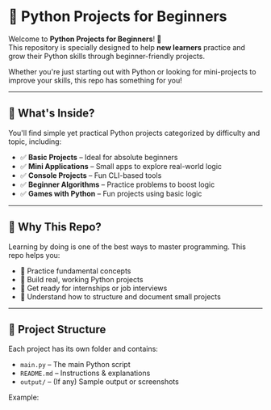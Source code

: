 # 🐍 Python Projects for Beginners

Welcome to **Python Projects for Beginners**! 👋  
This repository is specially designed to help **new learners** practice and grow their Python skills through beginner-friendly projects.

Whether you're just starting out with Python or looking for mini-projects to improve your skills, this repo has something for you!

---

## 📌 What's Inside?

You'll find simple yet practical Python projects categorized by difficulty and topic, including:

- ✅ **Basic Projects** – Ideal for absolute beginners
- ✅ **Mini Applications** – Small apps to explore real-world logic
- ✅ **Console Projects** – Fun CLI-based tools
- ✅ **Beginner Algorithms** – Practice problems to boost logic
- ✅ **Games with Python** – Fun projects using basic logic

---

## 🧠 Why This Repo?

Learning by doing is one of the best ways to master programming. This repo helps you:

- 🔁 Practice fundamental concepts
- 🚀 Build real, working Python projects
- 🤝 Get ready for internships or job interviews
- 🔧 Understand how to structure and document small projects

---

## 📂 Project Structure

Each project has its own folder and contains:

- `main.py` – The main Python script
- `README.md` – Instructions & explanations
- `output/` – (If any) Sample output or screenshots

Example:
